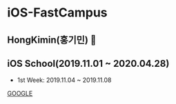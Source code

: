# iOS-FastCampus
## HongKimin(홍기민) 
## iOS School(2019.11.01 ~ 2020.04.28)
- 1st Week: 2019.11.04 ~ 2019.11.08

[GOOGLE](https://google.com)
